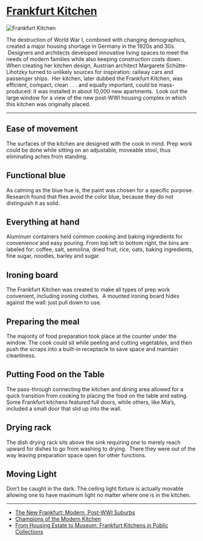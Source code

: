 # [Frankfurt Kitchen](http://artstories.artsmia.org/#/o/95937)
![Frankfurt Kitchen](http://api.artsmia.org/images/95937/large.jpg)

The destruction of World War I, combined with changing demographics, created a major housing shortage in Germany in the 1920s and 30s.  Designers and architects developed innovative living spaces to meet the needs of modern families while also keeping construction costs down. When creating her kitchen design, Austrian architect Margarete Schütte-Lihotzky turned to unlikely sources for inspiration: railway cars and passenger ships.  Her kitchen, later dubbed the Frankfurt Kitchen, was efficient, compact, clean . . . and equally important, could be mass-produced: it was installed in about 10,000 new apartments.  Look out the large window for a view of the new post-WWI housing complex in which this kitchen was originally placed. 

---

## Ease of movement

The surfaces of the kitchen are designed with the cook in mind. Prep work could be done while sitting on an adjustable, moveable stool, thus eliminating aches from standing.

## Functional blue

As calming as the blue hue is, the paint was chosen for a specific purpose. Research found that flies avoid the color blue, because they do not distinguish it as solid.

## Everything at hand

Aluminum containers held common cooking and baking ingredients for convenience and easy pouring. From top left to bottom right, the bins are labeled for: coffee, salt, semolina, dried fruit, rice, oats, baking ingredients, fine sugar, noodles, barley and sugar.

## Ironing board

The Frankfurt Kitchen was created to make all types of prep work convenient, including ironing clothes.  A mounted ironing board hides against the wall: just pull down to use.

## Preparing the meal

The majority of food preparation took place at the counter under the window. The cook could sit while peeling and cutting vegetables, and then push the scraps into a built-in receptacle to save space and maintain cleanliness.

## Putting Food on the Table

The pass-through connecting the kitchen and dining area allowed for a quick transition from cooking to placing the food on the table and eating. Some Frankfurt kitchens featured full doors, while others, like Mia’s, included a small door that slid up into the wall.

## Drying rack

The dish drying rack sits above the sink requiring one to merely reach upward for dishes to go from washing to drying.  There they were out of the way leaving preparation space open for other functions.

## Moving Light

Don’t be caught in the dark. The ceiling light fixture is actually movable allowing one to have maximum light no matter where one is in the kitchen.

---

* [The New Frankfurt: Modern, Post-WWI Suburbs](../stories/the-new-frankfurt-modern-post-wwi-suburbs.md)
* [Champions of the Modern Kitchen](../stories/champions-of-the-modern-kitchen.md)
* [From Housing Estate to Museum: Frankfurt Kitchens in Public Collections](../stories/from-housing-estate-to-museum-frankfurt-kitchens-in-public-collections.md)

